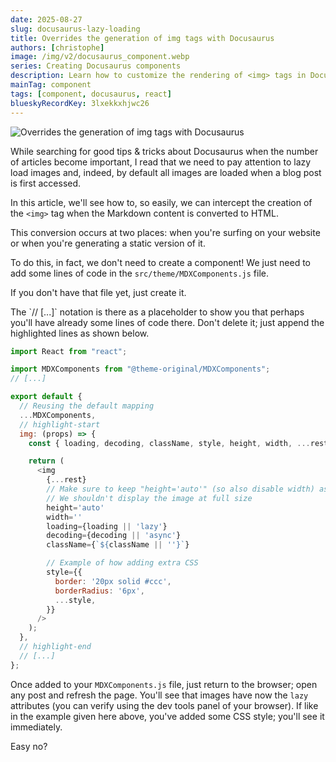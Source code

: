 ```yaml
---
date: 2025-08-27
slug: docusaurus-lazy-loading
title: Overrides the generation of img tags with Docusaurus
authors: [christophe]
image: /img/v2/docusaurus_component.webp
series: Creating Docusaurus components
description: Learn how to customize the rendering of <img> tags in Docusaurus for enhanced control over image output.
mainTag: component
tags: [component, docusaurus, react]
blueskyRecordKey: 3lxekkxhjwc26
---
```


<!-- cspell:ignore -->

![Overrides the generation of img tags with Docusaurus](/img/v2/docusaurus_component.webp)

While searching for good tips & tricks about Docusaurus when the number of articles become important, I read that we need to pay attention to lazy load images and, indeed, by default all images are loaded when a blog post is first accessed.

In this article, we'll see how to, so easily, we can intercept the creation of the `<img>` tag when the Markdown content is converted to HTML.

This conversion occurs at two places: when you're surfing on your website or when you're generating a static version of it.

<!-- truncate -->

To do this, in fact, we don't need to create a component! We just need to add some lines of code in the `src/theme/MDXComponents.js` file.

If you don't have that file yet, just create it.

<AlertBox variant="note" title="">
The `// [...]` notation is there as a placeholder to show you that perhaps you'll have already some lines of code there. Don't delete it; just append the highlighted lines as shown below.

</AlertBox>

<Snippet filename="src/theme/MDXComponents.js">

```js
import React from "react";

import MDXComponents from "@theme-original/MDXComponents";
// [...]

export default {
  // Reusing the default mapping
  ...MDXComponents,
  // highlight-start
  img: (props) => {
    const { loading, decoding, className, style, height, width, ...rest } = props;

    return (
      <img
        {...rest}
        // Make sure to keep "height='auto'" (so also disable width) as generated by Docusaurus
        // We shouldn't display the image at full size
        height='auto'
        width=''
        loading={loading || 'lazy'}
        decoding={decoding || 'async'}
        className={`${className || ''}`}

        // Example of how adding extra CSS
        style={{
          border: '20px solid #ccc',
          borderRadius: '6px',
          ...style,
        }}
      />
    );
  },
  // highlight-end
  // [...]
};

```

</Snippet>

Once added to your `MDXComponents.js` file, just return to the browser; open any post and refresh the page. You'll see that images have now the `lazy` attributes (you can verify using the dev tools panel of your browser). If like in the example given here above, you've added some CSS style; you'll see it immediately.

Easy no?
